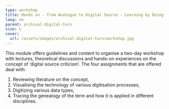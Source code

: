 ```yaml
---
type: workshop
title: Hands on - from Analogue to Digital Source - Learning by Doing
lang: en
parent: archival-digital-turn
size: L
cover:
  url: /assets/images/archival-digital-turn/workshop.jpg
---
```


This module offers guidelines and content to organise a two-day workshop with lectures, theoretical discussions and hands-on experiences on the concept of ‘digital source criticism’. The four assignments that are offered deal with:

1. Reviewing literature on the concept,
2. Visualising the technology of various digitisation processes,
3. Digitizing various data types,
4. Tracing the genealogy of the term and how it is applied in different disciplines.
